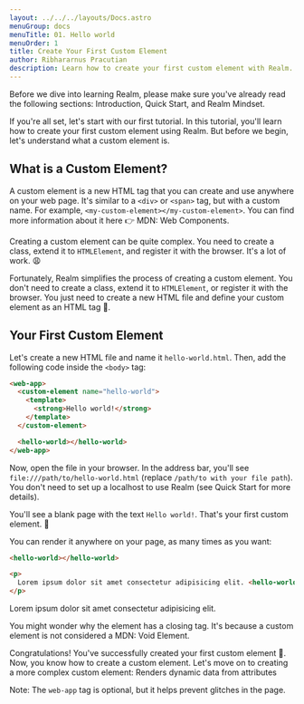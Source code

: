 ```yaml
---
layout: ../../../layouts/Docs.astro
menuGroup: docs
menuTitle: 01. Hello world
menuOrder: 1
title: Create Your First Custom Element
author: Ribhararnus Pracutian
description: Learn how to create your first custom element with Realm.
---
```


Before we dive into learning Realm, please make sure you've already read the following sections: <anchor-link href="/docs">Introduction</anchor-link>, <anchor-link href="/docs/quick-start">Quick Start</anchor-link>, and <anchor-link href="/docs/mindset">Realm Mindset</anchor-link>.

If you're all set, let's start with our first tutorial. In this tutorial, you'll learn how to create your first custom element using Realm. But before we begin, let's understand what a custom element is.

## What is a Custom Element?

A custom element is a new HTML tag that you can create and use anywhere on your web page. It's similar to a `<div>` or `<span>` tag, but with a custom name. For example, `<my-custom-element></my-custom-element>`. You can find more information about it here 👉 <anchor-link href="https://developer.mozilla.org/en-US/docs/Web/API/Web_components" target="_blank">MDN: Web Components</anchor-link>.

Creating a custom element can be quite complex. You need to create a class, extend it to `HTMLElement`, and register it with the browser. It's a lot of work. 😩

Fortunately, Realm simplifies the process of creating a custom element. You don't need to create a class, extend it to `HTMLElement`, or register it with the browser. You just need to create a new HTML file and define your custom element as an HTML tag 🎉.

## Your First Custom Element

Let's create a new HTML file and name it `hello-world.html`. Then, add the following code inside the `<body>` tag:

```html
<web-app>
  <custom-element name="hello-world">
    <template>
      <strong>Hello world!</strong>
    </template>
  </custom-element>

  <hello-world></hello-world>
</web-app>
```

Now, open the file in your browser. In the address bar, you'll see `file:///path/to/hello-world.html` (replace `/path/to with your file path`). You don't need to set up a localhost to use Realm (see <anchor-link href="/docs/quick-start">Quick Start</anchor-link> for more details).

You'll see a blank page with the text `Hello world!`. That's your first custom element. 🎉

<custom-element name="hello-world">
  <template>
    <strong>Hello world!</strong>
  </template>
</custom-element>

<realm-demo>
  <hello-world></hello-world>
</realm-demo>

You can render it anywhere on your page, as many times as you want:

```html
<hello-world></hello-world>

<p>
  Lorem ipsum dolor sit amet consectetur adipisicing elit. <hello-world>
</p>
```

<realm-demo>
<hello-world></hello-world>

<p>
  Lorem ipsum dolor sit amet consectetur adipisicing elit. <hello-world>
</p>
</realm-demo>

You might wonder why the element has a closing tag. It's because a custom element is not considered a <anchor-link href="https://developer.mozilla.org/en-US/docs/Glossary/Void_element" target="_blank">MDN: Void Element</anchor-link>.

Congratulations! You've successfully created your first custom element 🎉. Now, you know how to create a custom element. Let's move on to creating a more complex custom element: <anchor-link href="/docs/learn/attributes">Renders dynamic data from attributes</anchor-link>

Note: The `web-app` tag is optional, but it helps prevent glitches in the page.
